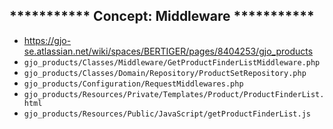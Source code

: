 ## *********** Concept: Middleware ***********
- https://gjo-se.atlassian.net/wiki/spaces/BERTIGER/pages/8404253/gjo_products
- `gjo_products/Classes/Middleware/GetProductFinderListMiddleware.php`
- `gjo_products/Classes/Domain/Repository/ProductSetRepository.php`
- `gjo_products/Configuration/RequestMiddlewares.php`
- `gjo_products/Resources/Private/Templates/Product/ProductFinderList.html`
- `gjo_products/Resources/Public/JavaScript/getProductFinderList.js`
